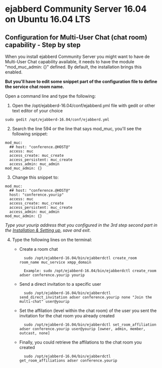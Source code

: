 # ejabberd Community Server 16.04 on Ubuntu 16.04 LTS

## Configuration for Multi-User Chat (chat room) capability - Step by step

When you install ejabberd Community Server you might want to have de Multi-User Chat capability available, it needs to have the module "mod_muc_admin: {}" defined.
By default, the installation brings this enabled. 

**But you'll have to edit some snippet part of the configuration file to define the service chat room name.**

Open a command line and type the following:

  1. Open the /opt/ejabberd-16.04/conf/ejabberd.yml file with gedit or other text editor of your choice
  ```
  sudo gedit /opt/ejabberd-16.04/conf/ejabberd.yml
  ```
  
  2. Search the line 594 or the line that says mod_muc, you'll see the following snippet:
  
  ```
  mod_muc: 
    ## host: "conference.@HOST@"
    access: muc
    access_create: muc_create
    access_persistent: muc_create
    access_admin: muc_admin
  mod_muc_admin: {}
  ```
    
  3. Change this snippet to:
  
  ```
  mod_muc: 
    ## host: "conference.@HOST@"
    host: "conference.yourip"
    access: muc
    access_create: muc_create
    access_persistent: muc_create
    access_admin: muc_admin
  mod_muc_admin: {}
  ```
  
  _Type your yourip address that you configured in the 3rd step second part in the [Installation & Setting up](https://github.com/ddufale/Network-Services-Management/blob/master/ejabberd%20Community%20Server%2016.04%20on%20Ubuntu%2016.04%20LTS/Installation%20%26%20Setting%20up.md)_, _save and exit_.

4. Type the following lines on the terminal:
    * Create a room chat
      ```
        sudo /opt/ejabberd-16.04/bin/ejabberdctl create_room room_name muc_service xmpp_domain
          
        Example: sudo /opt/ejabberd-16.04/bin/ejabberdctl create_room adser conference.yourip yourip
      ```
    * Send a direct invitation to a specific user
      ```
        sudo /opt/ejabberd-16.04/bin/ejabberdctl send_direct_invitation adser conference.yourip none "Join the multi-chat" user@yourip
      ```
	
    * Set the affilation (level within the chat room) of the user you sent the invitation for the chat room you already created
      ```
        sudo /opt/ejabberd-16.04/bin/ejabberdctl set_room_affiliation adser conference.yourip user@yourip [owner, admin, member, outcast, none]
	    ```
    * Finally, you could retrieve the affilations to the chat room you created
      ```
        sudo /opt/ejabberd-16.04/bin/ejabberdctl get_room_affiliations adser conference.yourip
      ```
     
  
  

